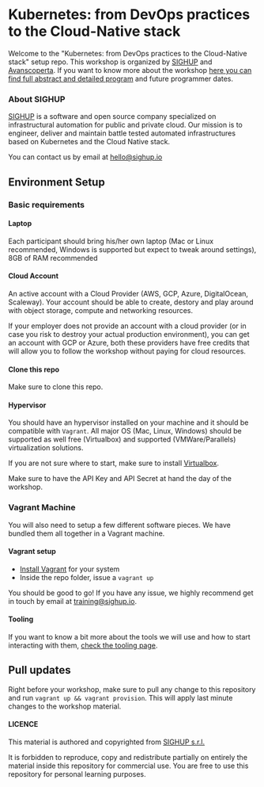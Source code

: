 # Kubernetes: from DevOps practices to the Cloud-Native stack

Welcome to the "Kubernetes: from DevOps practices to the Cloud-Native stack" setup repo. This workshop is organized by [SIGHUP](https://sighup.io) and [Avanscoperta](https://www.avanscoperta.it). If you want to know more about the workshop [here you can find full abstract and detailed program](https://www.avanscoperta.it/it/training/kubernetes-from-devops-practices-to-the-cloud-native-stack/) and future programmer dates.

### About SIGHUP

[SIGHUP](https://sighup.io) is a software and open source company specialized on infrastructural automation for public and private cloud. Our mission is to engineer, deliver and maintain battle tested automated infrastructures based on Kubernetes and the Cloud Native stack.

You can contact us by email at [hello@sighup.io](mailto:hello@sighup.io)

## Environment Setup

### Basic requirements  
#### Laptop

Each participant should bring his/her own laptop (Mac or Linux recommended, Windows is supported but expect to tweak around settings), 8GB of RAM recommended

#### Cloud Account

An active account with a Cloud Provider (AWS, GCP, Azure, DigitalOcean, Scaleway). Your account should be able to create, destory and play around with object storage, compute and networking resources. 

If your employer does not provide an account with a cloud provider (or in case you risk to destroy your actual production environment), you can get an account with GCP or Azure, both these providers have free credits that will allow you to follow the workshop without paying for cloud resources.

#### Clone this repo

Make sure to clone this repo.

#### Hypervisor

You should have an hypervisor installed on your machine and it should be compatible with `Vagrant`. All major OS (Mac, Linux, Windows) should be supported as well free (Virtualbox) and supported (VMWare/Parallels) virtualization solutions.

If you are not sure where to start, make sure to install [Virtualbox](https://www.virtualbox.org/).

Make sure to have the API Key and API Secret at hand the day of the workshop.

### Vagrant Machine

You will also need to setup a few different software pieces. We have bundled them all together in a Vagrant machine.

#### Vagrant setup

- [Install Vagrant](https://www.vagrantup.com/downloads.html) for your system  
- Inside the repo folder, issue a `vagrant up`  

You should be good to go!
If you have any issue, we highly recommend get in touch by email at [training@sighup.io](mailto:training@sighup.io).

#### Tooling
If you want to know a bit more about the tools we will use and how to start interacting with them, [check the tooling page](TOOLING.md).

## Pull updates

Right before your workshop, make sure to pull any change to this repository and run `vagrant up && vagrant provision`. This will apply last minute changes to the workshop material.

#### LICENCE

This material is authored and copyrighted from [SIGHUP s.r.l.](https://sighup.io)

It is forbidden to reproduce, copy and redistribute partially on entirely the material inside this repository for commercial use. You are free to use this repository for personal learning purposes.
